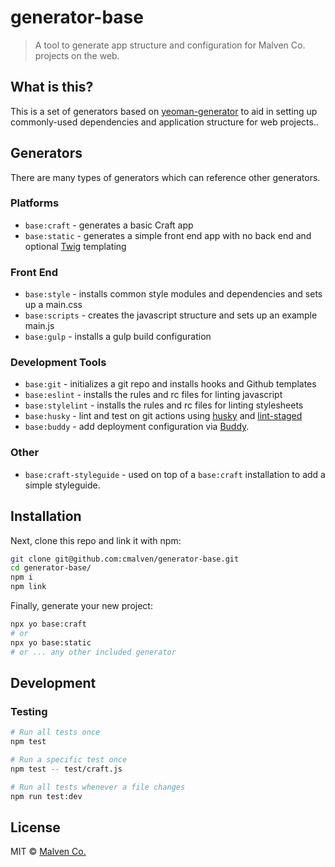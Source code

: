# generator-base

> A tool to generate app structure and configuration for Malven Co. projects on the web.

## What is this?

This is a set of generators based on [yeoman-generator](https://github.com/yeoman/generator) to aid in setting up commonly-used dependencies and application structure for web projects..

## Generators

There are many types of generators which can reference other generators.

### Platforms

- `base:craft` - generates a basic Craft app
- `base:static` - generates a simple front end app with no back end and optional [Twig](https://twig.symfony.com) templating

### Front End

- `base:style` - installs common style modules and dependencies and sets up a main.css
- `base:scripts` - creates the javascript structure and sets up an example main.js
- `base:gulp` - installs a gulp build configuration

### Development Tools

- `base:git` - initializes a git repo and installs hooks and Github templates
- `base:eslint` - installs the rules and rc files for linting javascript
- `base:stylelint` - installs the rules and rc files for linting stylesheets
- `base:husky` - lint and test on git actions using [husky](https://www.npmjs.com/package/husky) and [lint-staged](https://www.npmjs.com/package/lint-staged)
- `base:buddy` - add deployment configuration via [Buddy](https://buddy.works).

### Other

- `base:craft-styleguide` - used on top of a `base:craft` installation to add a simple styleguide.


## Installation

Next, clone this repo and link it with npm:

```bash
git clone git@github.com:cmalven/generator-base.git
cd generator-base/
npm i
npm link
```

Finally, generate your new project:

```bash
npx yo base:craft
# or
npx yo base:static
# or ... any other included generator
```

## Development

### Testing

```bash
# Run all tests once
npm test

# Run a specific test once
npm test -- test/craft.js

# Run all tests whenever a file changes
npm run test:dev
```

## License

MIT © [Malven Co.](https://malven.co)
